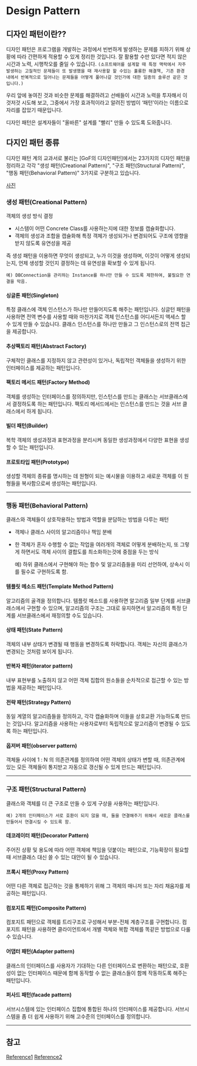 # Design Pattern


## 디자인 패턴이란??  

디자인 패턴은 프로그램을 개발하는 과정에서 빈번하게 발생하는 문제를 피하기 위해 상황에 따라 간편하게 적용할 수 있게 정리한 것입니다. 잘 활용할 수만 있다면 적지 않은 시간과 노력, 시행착오를 줄일 수 있습니다. ```(소프트웨어를 설계할 때 특정 맥락에서 자주 발생하는 고질적인 문제들이 또 발생했을 때 재사용할 할 수있는 훌륭한 해결책, 기존 환경 내에서 반복적으로 일어나는 문제들을 어떻게 풀어나갈 것인가에 대한 일종의 솔루션 같은 것입니다.)```

우리 앞에 놓여진 것과 비슷한 문제를 해결하려고 선배들이 시간과 노력을 투자해서 이것저것 시도해 보고, 그중에서 가장 효과적이라고 알려진 방법이 ‘패턴’이라는 이름으로 자리를 잡았기 때문입니다. 


디자인 패턴은 설계자들이 "올바른" 설계를 "빨리" 만들 수 있도록 도와줍니다.


## 다지인 패턴 종류

디자인 패턴 계의 교과서로 불리는 [GoF의 디자인패턴]에서는 23가지의 디자인 패턴을 정리하고 각각 "생성 패턴(Creational Pattern)", "구조 패턴(Structural Pattern)", "행동 패턴(Behavioral Pattern)" 3가지로 구분하고 있습니다.

[사진](https://www.hanbit.co.kr/channel/category/category_view.html?cms_code=CMS8616098823)


### 생성 패턴(Creational Pattern)

객체의 생성 방식 결정

- 시스템이 어떤 Concrete Class를 사용하는지에 대한 정보를 캡슐화합니다.
- 객체의 생성과 조합을 캡슐화해 특정 객체가 생성되거나 변경되어도 구조에 영향을 받지 않도록 유연성을 제공

즉 생성 패턴을 이용하면 무엇이 생성되고, 누가 이것을 생성하며, 이것이 어떻게 생성되는지, 언제 생성할 것인지 결정하는 데 유연성을 확보할 수 있게 됩니다.


    예) DBConnection을 관리하는 Instance를 하나만 만들 수 있도록 제한하여, 불필요한 연결을 막음.


#### 싱글톤 패턴(Singleton) 

특정 클래스에 객체 인스턴스가 하나만 만들어지도록 해주는 패턴입니다. 싱글턴 패턴을 사용하면 전역 변수를 사용할 때와 마찬가지로 객체 인스턴스를 어디서든지 액세스 할 수 있게 만들 수 있습니다. 클래스 인스턴스를 하나만 만들고 그 인스턴스로의 전역 접근을 제공합니다.

 
#### 추상팩토리 패턴(Abstract Factory) 

구체적인 클래스를 지정하지 않고 관련성이 있거나, 독립적인 객체들을 생성하기 위한 인터페이스를 제공하는 패턴입니다.

#### 팩토리 메서드 패턴(Factory Method) 
 
 객체를 생성하는 인터페이스를 정의하지만, 인스턴스를 만드는 클래스는 서브클래스에서 결정하도록 하는 패턴입니다. 팩토리 메서드에서는 인스턴스를 만드는 것을 서브 클래스에서 하게 됩니다.

#### 빌더 패턴(Builder) 

복학 객체의 생성과정과 표현과정을 분리시켜 동일한 생성과정에서 다양한 표현을 생성할 수 있는 패턴입니다.


#### 프로토타입 패턴(Prototype) 

생성할 객체의 종류를 명시하는 데 원형이 되는 예시물을 이용하고 새로운 객체를 이 원형들을 복사함으로써 생성하는 패턴입니다.


----

### 행동 패턴(Behavioral Pattern)

클래스와 객체들이 상호작용하는 방법과 역할을 분담하는 방법을 다루는 패턴

- 객체나 클래스 사이의 알고리즘이나 책임 분배
- 한 객체가 혼자 수행할 수 없는 작업을 여러개의 객체로 어떻게 분배하는지, 또 그렇게 하면서도 객체 사이의 결합도를 최소화하는것에 중점을 두는 방식


    예) 하위 클래스에서 구현해야 하는 함수 및 알고리즘들을 미리 선언하여, 상속시 이를 필수로 구현하도록 함.
  

#### 템플릿 메소드 패턴(Template Method Pattern)

알고리즘의 골격을 정의합니다. 템플릿 메소드를 사용하면 알고리즘 일부 단계를 서브클래스에서 구현할 수 있으며, 알고리즘의 구조는 그대로 유지하면서 알고리즘의 특정 단계를 서브클래스에서 재정의할 수도 있습니다.

#### 상태 패턴(State Pattern)

객체의 내부 상태가 변경될 때 행동을 변경하도록 허락합니다. 객체는 자신의 클래스가 변경되는 것처럼 보이게 됩니다.

#### 반복자 패턴(iterator pattern)

내부 표현부를 노출하지 않고 어떤 객체 집합의 원소들을 순차적으로 접근할 수 있는 방법을 제공하는 패턴입니다.

#### 전략 패턴(Strategy Pattern)

동일 계열의 알고리즘들을 정의하고, 각각 캡슐화하며 이들을 상호교환 가능하도록 만드는 것입니다. 알고리즘을 사용하는 사용자로부터 독립적으로 알고리즘이 변경될 수 있도록 하는 패턴입니다.

#### 옵저버 패턴(observer pattern)

객체들 사이에 1 : N 의 의존관계를 정의하여 어떤 객체의 상태가 변할 때, 의존관계에 있는 모든 객체들이 통지받고 자동으로 갱신될 수 있게 만드는 패턴입니다.

----

### 구조 패턴(Structural Pattern)

클래스와 객체를 더 큰 구조로 만들 수 있게 구상을 사용하는 패턴입니다.
 
    예) 2개의 인터페이스가 서로 호환이 되지 않을 때, 둘을 연결해주기 위해서 새로운 클래스를 만들어서 연결시킬 수 있도록 함.


#### 데코레이터 패턴(Decorator Pattern)

주어진 상황 및 용도에 따라 어떤 객체에 책임을 덧붙이는 패턴으로, 기능확장이 필요할 때 서브클래스 대신 쓸 수 있는 대안이 될 수 있습니다.

#### 프록시 패턴(Proxy Pattern)

어떤 다른 객체로 접근하는 것을 통제하기 위해 그 객체의 매니저 또는 자리 채움자를 제공하는 패턴입니다.

#### 컴포지트 패턴(Composite Pattern)

컴포지트 패턴으로 객체를 트리구조로 구성해서 부분-전체 계층구조를 구현합니다. 컴포지트 패턴을 사용하면 클라이언트에서 개별 객체와 복합 객체를 똑같은 방법으로 다룰 수 있습니다.

#### 어댑터 패턴(Adapter pattern)

클래스의 인터페이스를 사용자가 기대하는 다른 인터페이스로 변환하는 패턴으로, 호환성이 없는 인터페이스 때문에 함께 동작할 수 없는 클래스들이 함께 작동하도록 해주는 패턴입니다.

#### 퍼사드 패턴(facade pattern)

서브시스템에 있는 인터페이스 집합에 통합된 하나의 인터페이스를 제공합니다. 서브시스템을 좀 더 쉽게 사용하기 위해 고수준의 인터페이스를 정의합니다.

---

## 참고
[Reference1](https://www.hanbit.co.kr/channel/category/category_view.html?cms_code=CMS8616098823)
[Reference2](https://coding-factory.tistory.com/708)
